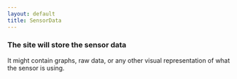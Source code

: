 ```yaml
---
layout: default
title: SensorData
---
```

### The site will store the sensor data
It might contain graphs, raw data, or any other visual representation of what the sensor is using.

